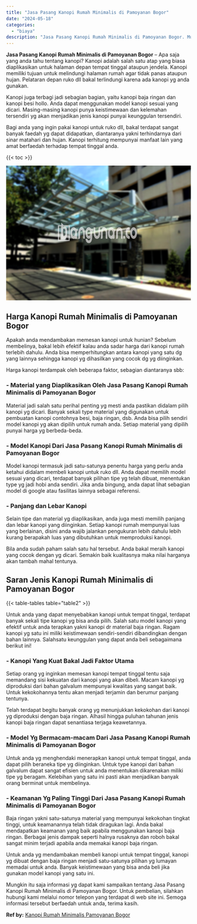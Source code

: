 ```yaml
---
title: "Jasa Pasang Kanopi Rumah Minimalis di Pamoyanan Bogor"
date: "2024-05-18"
categories: 
  - "biaya"
description: "Jasa Pasang Kanopi Rumah Minimalis di Pamoyanan Bogor. Mungkin itu saja informasi yg dapat kami sampaikan tentang Jasa Pasang Kanopi Rumah Minimalis di Pamoy..."
---
```


**Jasa Pasang Kanopi Rumah Minimalis di Pamoyanan Bogor** – Apa saja yang anda tahu tentang kanopi? Kanopi adalah salah satu atap yang biasa diaplikasikan untuk halaman depan tempat tinggal ataupun jendela. Kanopi memiliki tujuan untuk melindungi halaman rumah agar tidak panas ataupun hujan. Pelataran depan ruko dll bakal terlindungi karena ada kanopi yg anda gunakan.

Kanopi juga terbagi jadi sebagian bagian, yaitu kanopi baja ringan dan kanopi besi hollo. Anda dapat menggunakan model kanopi sesuai yang dicari. Masing-masing kanopi punya keistimewaan dan kelemahan tersendiri yg akan menjadikan jenis kanopi punyai keunggulan tersendiri.

Bagi anda yang ingin pakai kanopi untuk ruko dll, bakal terdapat sangat banyak faedah yg dapat didapatkan, diantaranya yakni terhindarnya dari sinar matahari dan hujan. Kanopi terhitung mempunyai manfaat lain yang amat berfaedah terhadap tempat tinggal anda.

{{< toc >}}

![Jasa Pasang Kanopi Rumah Minimalis di Pamoyanan Bogor](/images/harga-kanopi-minimalis-32.png)

## Harga Kanopi Rumah Minimalis di Pamoyanan Bogor

Apakah anda mendambakan memesan kanopi untuk hunian? Sebelum membelinya, bakal lebih efektif kalau anda sadar harga dari kanopi rumah terlebih dahulu. Anda bisa memperhitungkan antara kanopi yang satu dg yang lainnya sehingga kanopi yg dihasilkan yang cocok dg yg diinginkan.

Harga kanopi terdampak oleh beberapa faktor, sebagian diantaranya sbb:

### \- Material yang Diaplikasikan Oleh Jasa Pasang Kanopi Rumah Minimalis di Pamoyanan Bogor

Material jadi salah satu perihal penting yg mesti anda pastikan didalam pilih kanopi yg dicari. Banyak sekali type material yang digunakan untuk pembuatan kanopi contohnya besi, baja ringan, dsb. Anda bisa pilih sendiri model kanopi yg akan dipilih untuk rumah anda. Setiap material yang dipilih punyai harga yg berbeda-beda.

### \- Model Kanopi Dari Jasa Pasang Kanopi Rumah Minimalis di Pamoyanan Bogor

Model kanopi termasuk jadi satu-satunya penentu harga yang perlu anda ketahui didalam membeli kanopi untuk ruko dll. Anda dapat memilih model sesuai yang dicari, terdapat banyak pilihan tipe yg telah dibuat, menentukan type yg jadi hobi anda sendiri. Jika anda bingung, anda dapat lihat sebagian model di google atau fasilitas lainnya sebagai referensi.

### \- Panjang dan Lebar Kanopi

Selain tipe dan material yg diaplikasikan, anda juga mesti memilih panjang dan lebar kanopi yang diinginkan. Setiap kanopi rumah mempunyai luas yang berlainan, disini anda wajib jalankan pengukuran lebih dahulu lebih kurang berapakah luas yang dibutuhkan untuk memproduksi kanopi.

Bila anda sudah paham salah satu hal tersebut. Anda bakal meraih kanopi yang cocok dengan yg dicari. Semakin baik kualitasnya maka nilai harganya akan tambah mahal tentunya.

## Saran Jenis Kanopi Rumah Minimalis di Pamoyanan Bogor

{{< table-tables table="table2" >}}

Untuk anda yang dapat menyebabkan kanopi untuk tempat tinggal, terdapat banyak sekali tipe kanopi yg bisa anda pilih. Salah satu model kanopi yang efektif untuk anda terapkan yakni kanopi dr material baja ringan. Ragam kanopi yg satu ini miliki keistimewaan sendiri-sendiri dibandingkan dengan bahan lainnya. Salahsatu keunggulan yang dapat anda beli sebagaimana berikut ini!

### \- Kanopi Yang Kuat Bakal Jadi Faktor Utama

Setiap orang yg inginkan memesan kanopi tempat tinggal tentu saja memandang sisi kekuatan dari kanopi yang akan dibeli. Macam kanopi yg diproduksi dari bahan galvalum mempunyai kwalitas yang sangat baik. Untuk kekokohannya tentu akan menjadi terjamin dan berumur panjang tentunya.

Telah terdapat begitu banyak orang yg menunjukkan kekokohan dari kanopi yg diproduksi dengan baja ringan. Alhasil hingga puluhan tahunan jenis kanopi baja ringan dapat senantiasa terjaga keawetannya.

### \- Model Yg Bermacam-macam Dari Jasa Pasang Kanopi Rumah Minimalis di Pamoyanan Bogor

Untuk anda yg menghendaki menerapkan kanopi untuk tempat tinggal, anda dapat pilih beraneka tipe yg diinginkan. Untuk type kanopi dari bahan galvalum dapat sangat efisien untuk anda menentukan dikarenakan miliki tipe yg beragam. Kelebihan yang satu ini pasti akan menjadikan banyak orang berminat untuk membelinya.

### \- Keamanan Yg Paling Tinggi Dari Jasa Pasang Kanopi Rumah Minimalis di Pamoyanan Bogor

Baja ringan yakni satu-satunya material yang mempunyai kekokohan tingkat tinggi, untuk keamanannya telah tidak diragukan lagi. Anda bakal mendapatkan keamanan yang baik apabila menggunakan kanopi baja ringan. Berbagai jenis dampak seperti halnya rusaknya dan roboh bakal sangat minim terjadi apabila anda memakai kanopi baja ringan.

Untuk anda yg mendambakan membeli kanopi untuk tempat tinggal, kanopi yg dibuat dengan baja ringan menjadi satu-satunya pilihan yg lumayan memadai untuk anda. Banyak keistimewaan yang bisa anda beli jika gunakan model kanopi yang satu ini.

Mungkin itu saja informasi yg dapat kami sampaikan tentang Jasa Pasang Kanopi Rumah Minimalis di Pamoyanan Bogor. Untuk pembelian, silahkan hubungi kami melalui nomor telepon yang terdapat di web site ini. Semoga informasi tersebut berfaedah untuk anda, terima kasih.

**Ref by:**  [Kanopi Rumah Minimalis Pamoyanan Bogor](https://id.wikipedia.org/wiki/Kanopi)
